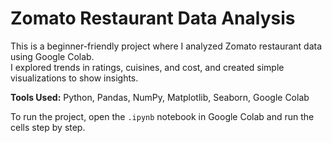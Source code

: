 # Zomato Restaurant Data Analysis

This is a beginner-friendly project where I analyzed Zomato restaurant data using Google Colab.  
I explored trends in ratings, cuisines, and cost, and created simple visualizations to show insights.

**Tools Used:** Python, Pandas, NumPy, Matplotlib, Seaborn, Google Colab

To run the project, open the `.ipynb` notebook in Google Colab and run the cells step by step.
